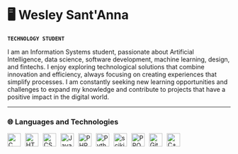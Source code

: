 # 🖥️ Wesley Sant'Anna
**`TECHNOLOGY STUDENT`**  

I am an Information Systems student, passionate about Artificial Intelligence, data science, software development, machine learning, design, and fintechs. I enjoy exploring technological solutions that combine innovation and efficiency, always focusing on creating experiences that simplify processes. I am constantly seeking new learning opportunities and challenges to expand my knowledge and contribute to projects that have a positive impact in the digital world.

---

### 🌐 Languages and Technologies

<div style="display: flex; align-items: center; flex-wrap: wrap;">
    <img 
        alt="C" 
        title="C" 
        width="30px" 
        style="padding-right: 10px;" 
        src="https://cdn.jsdelivr.net/gh/devicons/devicon@latest/icons/c/c-original.svg"
    />
    <img 
        alt="HTML" 
        title="HTML" 
        width="30px" 
        style="padding-right: 10px;" 
        src="https://cdn.jsdelivr.net/gh/devicons/devicon@latest/icons/html5/html5-original.svg" 
    />
    <img 
        alt="CSS" 
        title="CSS"
        width="30px" 
        style="padding-right: 10px;" 
        src="https://cdn.jsdelivr.net/gh/devicons/devicon@latest/icons/css3/css3-original.svg" 
    />
    <img 
        alt="JavaScript" 
        title="JavaScript"
        width="30px" 
        style="padding-right: 10px;" 
        src="https://cdn.jsdelivr.net/gh/devicons/devicon@latest/icons/javascript/javascript-original.svg" 
    />
    <img 
        alt="PHP" 
        title="PHP"
        width="30px" 
        style="padding-right: 10px;" 
        src="https://cdn.jsdelivr.net/gh/devicons/devicon@latest/icons/php/php-original.svg" 
    />
    <img 
        alt="Python" 
        title="Python"
        width="30px" 
        style="padding-right: 10px;" 
        src="https://cdn.jsdelivr.net/gh/devicons/devicon@latest/icons/python/python-original.svg" 
    />      
    <img 
        alt="scikitlearn" 
        title="Scikit Learn" 
        width="30px" 
        style="padding-right: 10px;" 
        src="https://cdn.jsdelivr.net/gh/devicons/devicon@latest/icons/scikitlearn/scikitlearn-original.svg" 
    />
    <img 
        alt="PROLOG" 
        title="PROLOG" 
        width="30px" 
        style="padding-right: 10px;" 
        src="https://cdn.jsdelivr.net/gh/devicons/devicon@latest/icons/prolog/prolog-original.svg" 
    />
   <img 
    alt="Git" 
    title="Git" 
    width="30px" 
    style="padding-right: 10px;" 
    src="https://cdn.jsdelivr.net/gh/devicons/devicon@latest/icons/git/git-original.svg" 
    />
    <img 
    alt="C++" 
    title="C++" 
    width="30px" 
    style="padding-right: 10px;" 
    src="https://cdn.jsdelivr.net/gh/devicons/devicon@latest/icons/cplusplus/cplusplus-original.svg" 
    />
</div>
